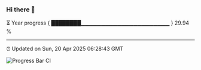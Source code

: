 ### Hi there 👋

⏳ Year progress { ████████▁▁▁▁▁▁▁▁▁▁▁▁▁▁▁▁▁▁▁▁▁▁ } 29.94 %

---

⏰ Updated on Sun, 20 Apr 2025 06:28:43 GMT

![Progress Bar CI](https://github.com/liununu/liununu/workflows/Progress%20Bar%20CI/badge.svg)
